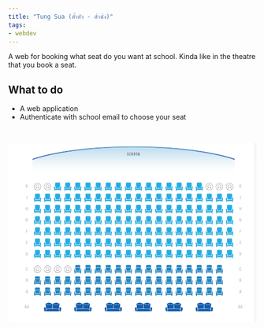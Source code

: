 ```yaml
---
title: "Tung Sua (ตั้วสัว - ตั๋วนั่ง)"
tags:
- webdev
---
```


A web for booking what seat do you want at school.
Kinda like in the theatre that you book a seat.

## What to do
- A web application
- Authenticate with school email to choose your seat

<br>

![Theatre Ticket Selector](../images/theatre.png)